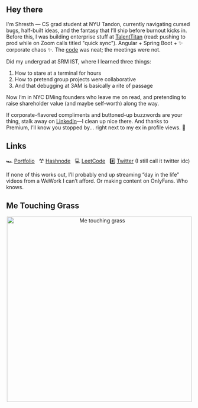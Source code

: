 ## Hey there

I'm Shresth — CS grad student at NYU Tandon, currently navigating cursed bugs, half-built ideas, and the fantasy that I’ll ship before burnout kicks in. Before this, I was building enterprise stuff at [TalentTitan](https://talenttitan.com) (read: pushing to prod while on Zoom calls titled "quick sync"). Angular + Spring Boot + ✨ corporate chaos ✨. The [code](https://github.com/ShresthKapoor8) was neat; the meetings were not.

Did my undergrad at SRM IST, where I learned three things:  
1. How to stare at a terminal for hours  
2. How to pretend group projects were collaborative  
3. And that debugging at 3AM is basically a rite of passage

Now I’m in NYC DMing founders who leave me on read, and pretending to raise shareholder value (and maybe self-worth) along the way.

If corporate-flavored compliments and buttoned-up buzzwords are your thing, stalk away on [LinkedIn](https://www.linkedin.com/in/shresth-kapoor-7skp/)—I clean up nice there. And thanks to Premium, I’ll know you stopped by... right next to my ex in profile views. 👀

## Links 
🏎️ [Portfolio](https://shresthkapoor7.github.io/portfolio/) &nbsp; 𐂷 [Hashnode](https://shresthkapoor7.hashnode.dev/) &nbsp; 💻 [LeetCode](https://leetcode.com/shresthkapoor7/) &nbsp; #️⃣ [Twitter](https://x.com/shresthkapoor7)   (I still call it twitter idc)

If none of this works out, I’ll probably end up streaming “day in the life” videos from a WeWork I can’t afford. Or making content on OnlyFans. Who knows.

## Me Touching Grass  

<p align="center">
  <img src="https://scriptmag.com/uploads/MjAxMjYxODQ3NzgzOTQxNjMz/touchinggrass-canva.png" width="500" alt="Me touching grass" />
</p>
